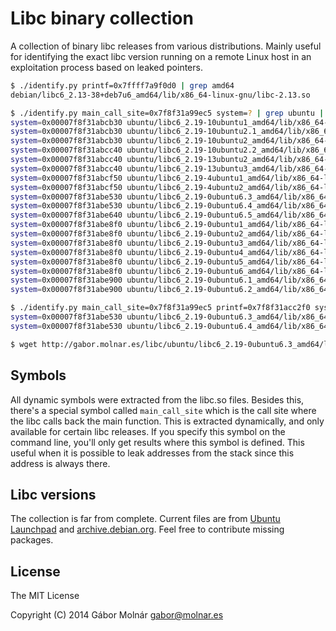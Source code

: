 Libc binary collection
======================

A collection of binary libc releases from various distributions. Mainly useful for identifying
the exact libc version running on a remote Linux host in an exploitation process based on
leaked pointers.

```bash
$ ./identify.py printf=0x7ffff7a9f0d0 | grep amd64
debian/libc6_2.13-38+deb7u6_amd64/lib/x86_64-linux-gnu/libc-2.13.so

$ ./identify.py main_call_site=0x7f8f31a99ec5 system=? | grep ubuntu | sort
system=0x00007f8f31abcb30 ubuntu/libc6_2.19-10ubuntu1_amd64/lib/x86_64-linux-gnu/libc-2.19.so
system=0x00007f8f31abcb30 ubuntu/libc6_2.19-10ubuntu2.1_amd64/lib/x86_64-linux-gnu/libc-2.19.so
system=0x00007f8f31abcb30 ubuntu/libc6_2.19-10ubuntu2_amd64/lib/x86_64-linux-gnu/libc-2.19.so
system=0x00007f8f31abcc40 ubuntu/libc6_2.19-10ubuntu2.2_amd64/lib/x86_64-linux-gnu/libc-2.19.so
system=0x00007f8f31abcc40 ubuntu/libc6_2.19-13ubuntu2_amd64/lib/x86_64-linux-gnu/libc-2.19.so
system=0x00007f8f31abcc40 ubuntu/libc6_2.19-13ubuntu3_amd64/lib/x86_64-linux-gnu/libc-2.19.so
system=0x00007f8f31abcf50 ubuntu/libc6_2.19-4ubuntu1_amd64/lib/x86_64-linux-gnu/libc-2.19.so
system=0x00007f8f31abcf50 ubuntu/libc6_2.19-4ubuntu2_amd64/lib/x86_64-linux-gnu/libc-2.19.so
system=0x00007f8f31abe530 ubuntu/libc6_2.19-0ubuntu6.3_amd64/lib/x86_64-linux-gnu/libc-2.19.so
system=0x00007f8f31abe530 ubuntu/libc6_2.19-0ubuntu6.4_amd64/lib/x86_64-linux-gnu/libc-2.19.so
system=0x00007f8f31abe640 ubuntu/libc6_2.19-0ubuntu6.5_amd64/lib/x86_64-linux-gnu/libc-2.19.so
system=0x00007f8f31abe8f0 ubuntu/libc6_2.19-0ubuntu1_amd64/lib/x86_64-linux-gnu/libc-2.19.so
system=0x00007f8f31abe8f0 ubuntu/libc6_2.19-0ubuntu2_amd64/lib/x86_64-linux-gnu/libc-2.19.so
system=0x00007f8f31abe8f0 ubuntu/libc6_2.19-0ubuntu3_amd64/lib/x86_64-linux-gnu/libc-2.19.so
system=0x00007f8f31abe8f0 ubuntu/libc6_2.19-0ubuntu4_amd64/lib/x86_64-linux-gnu/libc-2.19.so
system=0x00007f8f31abe8f0 ubuntu/libc6_2.19-0ubuntu5_amd64/lib/x86_64-linux-gnu/libc-2.19.so
system=0x00007f8f31abe8f0 ubuntu/libc6_2.19-0ubuntu6_amd64/lib/x86_64-linux-gnu/libc-2.19.so
system=0x00007f8f31abe900 ubuntu/libc6_2.19-0ubuntu6.1_amd64/lib/x86_64-linux-gnu/libc-2.19.so
system=0x00007f8f31abe900 ubuntu/libc6_2.19-0ubuntu6.2_amd64/lib/x86_64-linux-gnu/libc-2.19.so

$ ./identify.py main_call_site=0x7f8f31a99ec5 printf=0x7f8f31acc2f0 system=?
system=0x00007f8f31abe530 ubuntu/libc6_2.19-0ubuntu6.3_amd64/lib/x86_64-linux-gnu/libc-2.19.so
system=0x00007f8f31abe530 ubuntu/libc6_2.19-0ubuntu6.4_amd64/lib/x86_64-linux-gnu/libc-2.19.so

$ wget http://gabor.molnar.es/libc/ubuntu/libc6_2.19-0ubuntu6.3_amd64/lib/x86_64-linux-gnu/libc-2.19.so
```

Symbols
-------

All dynamic symbols were extracted from the libc.so files. Besides this, there's a special symbol
called `main_call_site` which is the call site where the libc calls back the main function. This
is extracted dynamically, and only available for certain libc releases. If you specify this symbol
on the command line, you'll only get results where this symbol is defined. This useful when it is
possible to leak addresses from the stack since this address is always there.

Libc versions
-------------

The collection is far from complete. Current files are from [Ubuntu Launchpad](https://launchpad.net/ubuntu/)
and [archive.debian.org](http://archive.debian.org/). Feel free to contribute missing packages.

License
-------

The MIT License

Copyright (C) 2014 Gábor Molnár <gabor@molnar.es>

